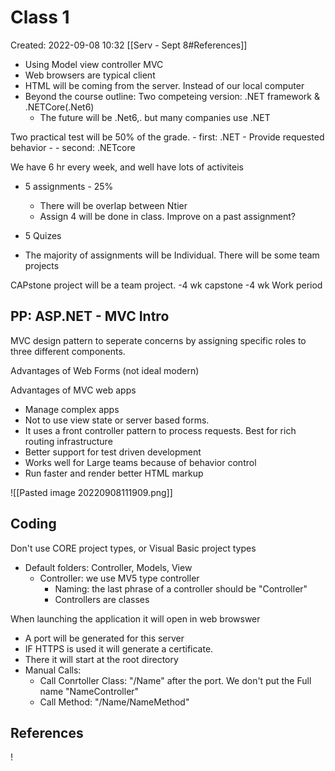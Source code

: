 # Class 1
Created: 2022-09-08 10:32
[[Serv - Sept 8#References]]

- Using Model view controller MVC
- Web browsers are typical client
- HTML will be coming from the server. Instead of our local computer
- Beyond the course outline: Two competeing version: .NET framework & .NETCore(.Net6)
	- The future will be .Net6,. but many companies use .NET 

Two practical test will be 50% of the grade. 
	- first: .NET 
		- Provide requested behavior
		- 
	- second: .NETcore

We have 6 hr every week, and well have lots of activiteis
- 5 assignments - 25%
	- There will be overlap between Ntier
	- Assign 4 will be done in class. Improve on a past assignment?
- 5 Quizes

- The majority of assignments will be Individual. There will be some team projects

CAPstone project will be a team project. 
	-4 wk capstone -4 wk Work period


## PP: ASP.NET - MVC Intro
MVC design pattern to seperate concerns by assigning specific roles to three different components. 

Advantages of Web Forms (not ideal modern)

Advantages of MVC web apps
- Manage complex apps
- Not to use view state or server based forms. 
- It uses a front controller pattern to process requests. Best for rich routing infrastructure
- Better support for test driven development
- Works well for Large teams because of behavior control
- Run faster and render better HTML markup

![[Pasted image 20220908111909.png]]

## Coding
Don't use CORE project types, or Visual Basic project types
- Default folders: Controller, Models, View
	- Controller: we use MV5 type controller
		- Naming: the last phrase of a controller should be "Controller"
		- Controllers are classes


When launching the application it will open in web browswer
- A port will be generated for this server
- IF HTTPS is used it will generate a certificate. 
- There it will start at the root directory
- Manual Calls: 
	- Call Conrtoller Class: "/Name" after the port. We don't put the Full name "NameController" 
	- Call Method: "/Name/NameMethod"





## References
!